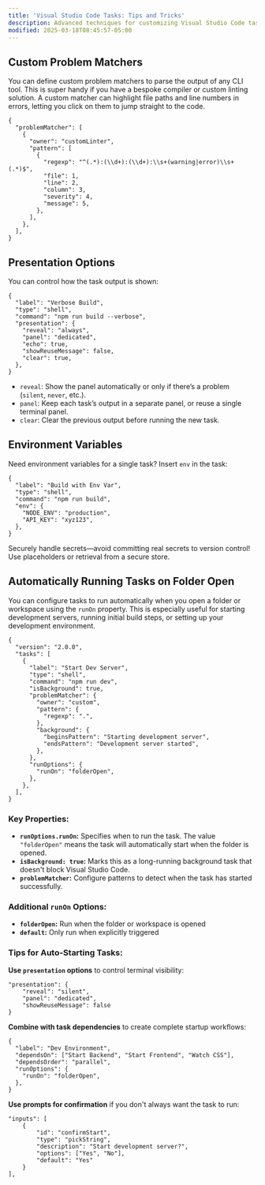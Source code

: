 ```yaml
---
title: 'Visual Studio Code Tasks: Tips and Tricks'
description: Advanced techniques for customizing Visual Studio Code tasks with problem matchers, presentation options, and environment variables
modified: 2025-03-18T08:45:57-05:00
---
```


## Custom Problem Matchers

You can define custom problem matchers to parse the output of any CLI tool. This is super handy if you have a bespoke compiler or custom linting solution. A custom matcher can highlight file paths and line numbers in errors, letting you click on them to jump straight to the code.

```jsonc
{
  "problemMatcher": [
    {
      "owner": "customLinter",
      "pattern": [
        {
          "regexp": "^(.*):(\\d+):(\\d+):\\s+(warning|error)\\s+(.*)$",
          "file": 1,
          "line": 2,
          "column": 3,
          "severity": 4,
          "message": 5,
        },
      ],
    },
  ],
}
```

## Presentation Options

You can control how the task output is shown:

```jsonc
{
  "label": "Verbose Build",
  "type": "shell",
  "command": "npm run build --verbose",
  "presentation": {
    "reveal": "always",
    "panel": "dedicated",
    "echo": true,
    "showReuseMessage": false,
    "clear": true,
  },
}
```

- `reveal`: Show the panel automatically or only if there’s a problem (`silent`, `never`, etc.).
- `panel`: Keep each task’s output in a separate panel, or reuse a single terminal panel.
- `clear`: Clear the previous output before running the new task.

## Environment Variables

Need environment variables for a single task? Insert `env` in the task:

```jsonc
{
  "label": "Build with Env Var",
  "type": "shell",
  "command": "npm run build",
  "env": {
    "NODE_ENV": "production",
    "API_KEY": "xyz123",
  },
}
```

Securely handle secrets—avoid committing real secrets to version control! Use placeholders or retrieval from a secure store.

## Automatically Running Tasks on Folder Open

You can configure tasks to run automatically when you open a folder or workspace using the `runOn` property. This is especially useful for starting development servers, running initial build steps, or setting up your development environment.

```jsonc
{
  "version": "2.0.0",
  "tasks": [
    {
      "label": "Start Dev Server",
      "type": "shell",
      "command": "npm run dev",
      "isBackground": true,
      "problemMatcher": {
        "owner": "custom",
        "pattern": {
          "regexp": ".",
        },
        "background": {
          "beginsPattern": "Starting development server",
          "endsPattern": "Development server started",
        },
      },
      "runOptions": {
        "runOn": "folderOpen",
      },
    },
  ],
}
```

### Key Properties:

- **`runOptions.runOn`:** Specifies when to run the task. The value `"folderOpen"` means the task will automatically start when the folder is opened.
- **`isBackground: true`:** Marks this as a long-running background task that doesn't block Visual Studio Code.
- **`problemMatcher`:** Configure patterns to detect when the task has started successfully.

### Additional `runOn` Options:

- **`folderOpen`:** Run when the folder or workspace is opened
- **`default`:** Only run when explicitly triggered

### Tips for Auto-Starting Tasks:

**Use `presentation` options** to control terminal visibility:

```jsonc
"presentation": {
	"reveal": "silent",
	"panel": "dedicated",
	"showReuseMessage": false
}
```

**Combine with task dependencies** to create complete startup workflows:

```jsonc
{
  "label": "Dev Environment",
  "dependsOn": ["Start Backend", "Start Frontend", "Watch CSS"],
  "dependsOrder": "parallel",
  "runOptions": {
    "runOn": "folderOpen",
  },
}
```

**Use prompts for confirmation** if you don't always want the task to run:

```jsonc
"inputs": [
	{
		"id": "confirmStart",
		"type": "pickString",
		"description": "Start development server?",
		"options": ["Yes", "No"],
		"default": "Yes"
	}
],
```
